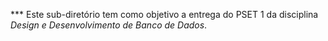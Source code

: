 *** Este sub-diretório tem como objetivo a entrega do PSET 1 da disciplina *Design e Desenvolvimento de Banco de Dados*.
